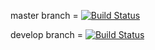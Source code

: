 master branch = [![Build Status](https://travis-ci.org/chaiwatmat/berlinclock.svg?branch=master)](https://travis-ci.org/chaiwatmat/berlinclock)

develop branch = [![Build Status](https://travis-ci.org/chaiwatmat/berlinclock.svg?branch=develop)](https://travis-ci.org/chaiwatmat/berlinclock)
